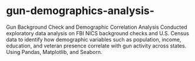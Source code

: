 # gun-demographics-analysis-
Gun Background Check and Demographic Correlation Analysis Conducted exploratory data analysis on FBI NICS background checks and U.S. Census data to identify how demographic variables such as population, income, education, and veteran presence correlate with gun activity across states. Using Pandas, Matplotlib, and Seaborn.
